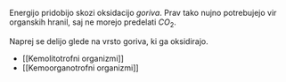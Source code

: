 Energijo pridobijo skozi oksidacijo *goriva*. Prav tako nujno potrebujejo vir organskih hranil, saj ne morejo predelati $CO_2$.

Naprej se delijo glede na vrsto goriva, ki ga oksidirajo.
- [[Kemolitotrofni organizmi]]
- [[Kemoorganotrofni organizmi]]